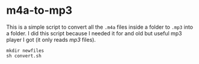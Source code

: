 # m4a-to-mp3
This is a simple script to convert all the `.m4a` files inside a folder to `.mp3` into a folder. I did this script because I needed it for and old but useful mp3 player I got (it only reads *mp3* files).
 
```
mkdir newfiles
sh convert.sh
````
